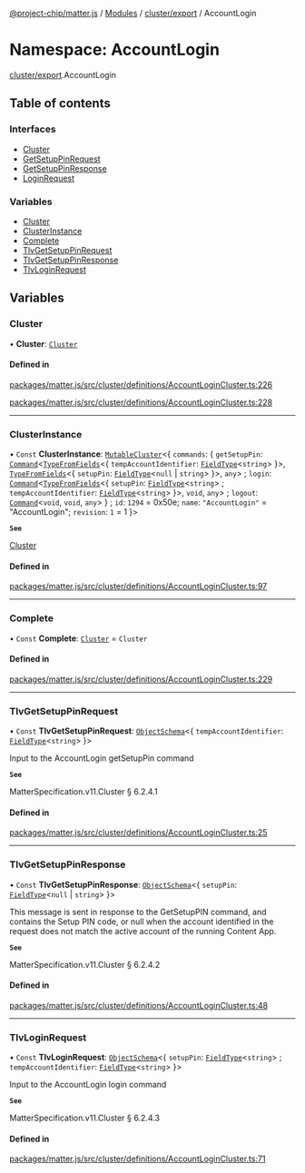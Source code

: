 [@project-chip/matter.js](../README.md) / [Modules](../modules.md) / [cluster/export](cluster_export.md) / AccountLogin

# Namespace: AccountLogin

[cluster/export](cluster_export.md).AccountLogin

## Table of contents

### Interfaces

- [Cluster](../interfaces/cluster_export.AccountLogin.Cluster.md)
- [GetSetupPinRequest](../interfaces/cluster_export.AccountLogin.GetSetupPinRequest.md)
- [GetSetupPinResponse](../interfaces/cluster_export.AccountLogin.GetSetupPinResponse.md)
- [LoginRequest](../interfaces/cluster_export.AccountLogin.LoginRequest.md)

### Variables

- [Cluster](cluster_export.AccountLogin.md#cluster)
- [ClusterInstance](cluster_export.AccountLogin.md#clusterinstance)
- [Complete](cluster_export.AccountLogin.md#complete)
- [TlvGetSetupPinRequest](cluster_export.AccountLogin.md#tlvgetsetuppinrequest)
- [TlvGetSetupPinResponse](cluster_export.AccountLogin.md#tlvgetsetuppinresponse)
- [TlvLoginRequest](cluster_export.AccountLogin.md#tlvloginrequest)

## Variables

### Cluster

• **Cluster**: [`Cluster`](../interfaces/cluster_export.AccountLogin.Cluster.md)

#### Defined in

[packages/matter.js/src/cluster/definitions/AccountLoginCluster.ts:226](https://github.com/project-chip/matter.js/blob/558e12c94a201592c28c7bc0743705360b3e5ca6/packages/matter.js/src/cluster/definitions/AccountLoginCluster.ts#L226)

[packages/matter.js/src/cluster/definitions/AccountLoginCluster.ts:228](https://github.com/project-chip/matter.js/blob/558e12c94a201592c28c7bc0743705360b3e5ca6/packages/matter.js/src/cluster/definitions/AccountLoginCluster.ts#L228)

___

### ClusterInstance

• `Const` **ClusterInstance**: [`MutableCluster`](../interfaces/cluster_export.MutableCluster-1.md)\<\{ `commands`: \{ `getSetupPin`: [`Command`](../interfaces/cluster_export.Command.md)\<[`TypeFromFields`](tlv_export.md#typefromfields)\<\{ `tempAccountIdentifier`: [`FieldType`](../interfaces/tlv_export.FieldType.md)\<`string`\>  }\>, [`TypeFromFields`](tlv_export.md#typefromfields)\<\{ `setupPin`: [`FieldType`](../interfaces/tlv_export.FieldType.md)\<``null`` \| `string`\>  }\>, `any`\> ; `login`: [`Command`](../interfaces/cluster_export.Command.md)\<[`TypeFromFields`](tlv_export.md#typefromfields)\<\{ `setupPin`: [`FieldType`](../interfaces/tlv_export.FieldType.md)\<`string`\> ; `tempAccountIdentifier`: [`FieldType`](../interfaces/tlv_export.FieldType.md)\<`string`\>  }\>, `void`, `any`\> ; `logout`: [`Command`](../interfaces/cluster_export.Command.md)\<`void`, `void`, `any`\>  } ; `id`: ``1294`` = 0x50e; `name`: ``"AccountLogin"`` = "AccountLogin"; `revision`: ``1`` = 1 }\>

**`See`**

[Cluster](cluster_export.AccountLogin.md#cluster)

#### Defined in

[packages/matter.js/src/cluster/definitions/AccountLoginCluster.ts:97](https://github.com/project-chip/matter.js/blob/558e12c94a201592c28c7bc0743705360b3e5ca6/packages/matter.js/src/cluster/definitions/AccountLoginCluster.ts#L97)

___

### Complete

• `Const` **Complete**: [`Cluster`](../interfaces/cluster_export.AccountLogin.Cluster.md) = `Cluster`

#### Defined in

[packages/matter.js/src/cluster/definitions/AccountLoginCluster.ts:229](https://github.com/project-chip/matter.js/blob/558e12c94a201592c28c7bc0743705360b3e5ca6/packages/matter.js/src/cluster/definitions/AccountLoginCluster.ts#L229)

___

### TlvGetSetupPinRequest

• `Const` **TlvGetSetupPinRequest**: [`ObjectSchema`](../classes/tlv_export.ObjectSchema.md)\<\{ `tempAccountIdentifier`: [`FieldType`](../interfaces/tlv_export.FieldType.md)\<`string`\>  }\>

Input to the AccountLogin getSetupPin command

**`See`**

MatterSpecification.v11.Cluster § 6.2.4.1

#### Defined in

[packages/matter.js/src/cluster/definitions/AccountLoginCluster.ts:25](https://github.com/project-chip/matter.js/blob/558e12c94a201592c28c7bc0743705360b3e5ca6/packages/matter.js/src/cluster/definitions/AccountLoginCluster.ts#L25)

___

### TlvGetSetupPinResponse

• `Const` **TlvGetSetupPinResponse**: [`ObjectSchema`](../classes/tlv_export.ObjectSchema.md)\<\{ `setupPin`: [`FieldType`](../interfaces/tlv_export.FieldType.md)\<``null`` \| `string`\>  }\>

This message is sent in response to the GetSetupPIN command, and contains the Setup PIN code, or null when the
account identified in the request does not match the active account of the running Content App.

**`See`**

MatterSpecification.v11.Cluster § 6.2.4.2

#### Defined in

[packages/matter.js/src/cluster/definitions/AccountLoginCluster.ts:48](https://github.com/project-chip/matter.js/blob/558e12c94a201592c28c7bc0743705360b3e5ca6/packages/matter.js/src/cluster/definitions/AccountLoginCluster.ts#L48)

___

### TlvLoginRequest

• `Const` **TlvLoginRequest**: [`ObjectSchema`](../classes/tlv_export.ObjectSchema.md)\<\{ `setupPin`: [`FieldType`](../interfaces/tlv_export.FieldType.md)\<`string`\> ; `tempAccountIdentifier`: [`FieldType`](../interfaces/tlv_export.FieldType.md)\<`string`\>  }\>

Input to the AccountLogin login command

**`See`**

MatterSpecification.v11.Cluster § 6.2.4.3

#### Defined in

[packages/matter.js/src/cluster/definitions/AccountLoginCluster.ts:71](https://github.com/project-chip/matter.js/blob/558e12c94a201592c28c7bc0743705360b3e5ca6/packages/matter.js/src/cluster/definitions/AccountLoginCluster.ts#L71)
